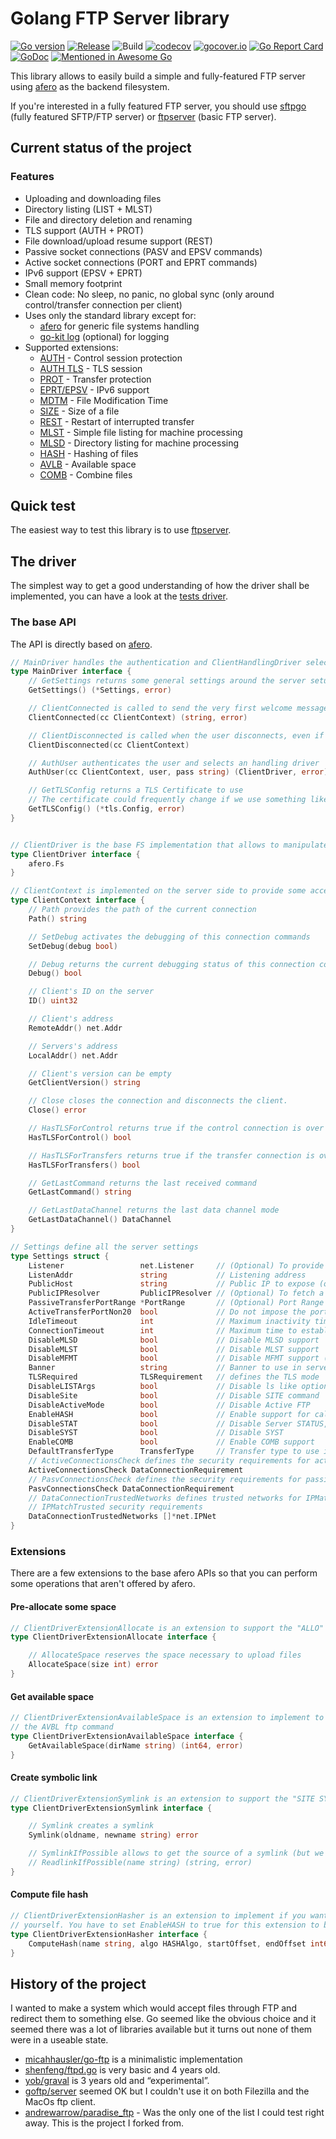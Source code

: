 # Golang FTP Server library

[![Go version](https://img.shields.io/github/go-mod/go-version/fclairamb/ftpserverlib)](https://golang.org/doc/devel/release.html)
[![Release](https://img.shields.io/github/v/release/fclairamb/ftpserverlib)](https://github.com/fclairamb/ftpserverlib/releases/latest)
![Build](https://github.com/fclairamb/ftpserverlib/workflows/Build/badge.svg)
[![codecov](https://codecov.io/gh/fclairamb/ftpserverlib/branch/master/graph/badge.svg?token=IVeoGgl1rj)](https://codecov.io/gh/fclairamb/ftpserverlib)
[![gocover.io](https://gocover.io/_badge/github.com/fclairamb/ftpserverlib)](https://gocover.io/github.com/fclairamb/ftpserverlib)
[![Go Report Card](https://goreportcard.com/badge/fclairamb/ftpserverlib)](https://goreportcard.com/report/fclairamb/ftpserverlib)
[![GoDoc](https://godoc.org/github.com/fclairamb/ftpserverlib?status.svg)](https://godoc.org/github.com/fclairamb/ftpserverlib)
[![Mentioned in Awesome Go](https://awesome.re/mentioned-badge.svg)](https://github.com/avelino/awesome-go)

This library allows to easily build a simple and fully-featured FTP server using [afero](https://github.com/spf13/afero) as the backend filesystem.

If you're interested in a fully featured FTP server, you should use [sftpgo](https://github.com/drakkan/sftpgo) (fully featured SFTP/FTP server) or [ftpserver](https://github.com/fclairamb/ftpserver) (basic FTP server).

## Current status of the project

### Features

 * Uploading and downloading files
 * Directory listing (LIST + MLST)
 * File and directory deletion and renaming
 * TLS support (AUTH + PROT)
 * File download/upload resume support (REST)
 * Passive socket connections (PASV and EPSV commands)
 * Active socket connections (PORT and EPRT commands)
 * IPv6 support (EPSV + EPRT)
 * Small memory footprint
 * Clean code: No sleep, no panic, no global sync (only around control/transfer connection per client)
 * Uses only the standard library except for:
   * [afero](https://github.com/spf13/afero) for generic file systems handling
   * [go-kit log](https://github.com/go-kit/kit/tree/master/log) (optional) for logging
 * Supported extensions:
   * [AUTH](https://tools.ietf.org/html/rfc2228#page-6) - Control session protection
   * [AUTH TLS](https://tools.ietf.org/html/rfc4217#section-4.1) - TLS session
   * [PROT](https://tools.ietf.org/html/rfc2228#page-8) - Transfer protection
   * [EPRT/EPSV](https://tools.ietf.org/html/rfc2428) - IPv6 support
   * [MDTM](https://tools.ietf.org/html/rfc3659#page-8) - File Modification Time
   * [SIZE](https://tools.ietf.org/html/rfc3659#page-11) - Size of a file
   * [REST](https://tools.ietf.org/html/rfc3659#page-13) - Restart of interrupted transfer
   * [MLST](https://tools.ietf.org/html/rfc3659#page-23) - Simple file listing for machine processing
   * [MLSD](https://tools.ietf.org/html/rfc3659#page-23) - Directory listing for machine processing
   * [HASH](https://tools.ietf.org/html/draft-bryan-ftpext-hash-02) - Hashing of files
   * [AVLB](https://tools.ietf.org/html/draft-peterson-streamlined-ftp-command-extensions-10#section-4) - Available space
   * [COMB](https://help.globalscape.com/help/archive/eft6-4/mergedprojects/eft/allowingmultiparttransferscomb_command.htm) - Combine files

## Quick test
The easiest way to test this library is to use [ftpserver](https://github.com/fclairamb/ftpserver).

## The driver
The simplest way to get a good understanding of how the driver shall be implemented, you can have a look at the [tests driver](https://github.com/fclairamb/ftpserverlib/blob/master/driver_test.go).

### The base API

The API is directly based on [afero](https://github.com/spf13/afero).

```go
// MainDriver handles the authentication and ClientHandlingDriver selection
type MainDriver interface {
	// GetSettings returns some general settings around the server setup
	GetSettings() (*Settings, error)

	// ClientConnected is called to send the very first welcome message
	ClientConnected(cc ClientContext) (string, error)

	// ClientDisconnected is called when the user disconnects, even if he never authenticated
	ClientDisconnected(cc ClientContext)

	// AuthUser authenticates the user and selects an handling driver
	AuthUser(cc ClientContext, user, pass string) (ClientDriver, error)

	// GetTLSConfig returns a TLS Certificate to use
	// The certificate could frequently change if we use something like "let's encrypt"
	GetTLSConfig() (*tls.Config, error)
}


// ClientDriver is the base FS implementation that allows to manipulate files
type ClientDriver interface {
	afero.Fs
}

// ClientContext is implemented on the server side to provide some access to few data around the client
type ClientContext interface {
	// Path provides the path of the current connection
	Path() string

	// SetDebug activates the debugging of this connection commands
	SetDebug(debug bool)

	// Debug returns the current debugging status of this connection commands
	Debug() bool

	// Client's ID on the server
	ID() uint32

	// Client's address
	RemoteAddr() net.Addr

	// Servers's address
	LocalAddr() net.Addr

	// Client's version can be empty
	GetClientVersion() string

	// Close closes the connection and disconnects the client.
	Close() error

	// HasTLSForControl returns true if the control connection is over TLS
	HasTLSForControl() bool

	// HasTLSForTransfers returns true if the transfer connection is over TLS
	HasTLSForTransfers() bool

	// GetLastCommand returns the last received command
	GetLastCommand() string

	// GetLastDataChannel returns the last data channel mode
	GetLastDataChannel() DataChannel
}

// Settings define all the server settings
type Settings struct {
	Listener                 net.Listener     // (Optional) To provide an already initialized listener
	ListenAddr               string           // Listening address
	PublicHost               string           // Public IP to expose (only an IP address is accepted at this stage)
	PublicIPResolver         PublicIPResolver // (Optional) To fetch a public IP lookup
	PassiveTransferPortRange *PortRange       // (Optional) Port Range for data connections. Random if not specified
	ActiveTransferPortNon20  bool             // Do not impose the port 20 for active data transfer (#88, RFC 1579)
	IdleTimeout              int              // Maximum inactivity time before disconnecting (#58)
	ConnectionTimeout        int              // Maximum time to establish passive or active transfer connections
	DisableMLSD              bool             // Disable MLSD support
	DisableMLST              bool             // Disable MLST support
	DisableMFMT              bool             // Disable MFMT support (modify file mtime)
	Banner                   string           // Banner to use in server status response
	TLSRequired              TLSRequirement   // defines the TLS mode
	DisableLISTArgs          bool             // Disable ls like options (-a,-la etc.) for directory listing
	DisableSite              bool             // Disable SITE command
	DisableActiveMode        bool             // Disable Active FTP
	EnableHASH               bool             // Enable support for calculating hash value of files
	DisableSTAT              bool             // Disable Server STATUS, STAT on files and directories will still work
	DisableSYST              bool             // Disable SYST
	EnableCOMB               bool             // Enable COMB support
	DefaultTransferType      TransferType     // Transfer type to use if the client don't send the TYPE command
	// ActiveConnectionsCheck defines the security requirements for active connections
	ActiveConnectionsCheck DataConnectionRequirement
	// PasvConnectionsCheck defines the security requirements for passive connections
	PasvConnectionsCheck DataConnectionRequirement
	// DataConnectionTrustedNetworks defines trusted networks for IPMatchRelaxed and
	// IPMatchTrusted security requirements
	DataConnectionTrustedNetworks []*net.IPNet
}
```

### Extensions
There are a few extensions to the base afero APIs so that you can perform some operations that aren't offered by afero.

#### Pre-allocate some space
```go
// ClientDriverExtensionAllocate is an extension to support the "ALLO" - file allocation - command
type ClientDriverExtensionAllocate interface {

	// AllocateSpace reserves the space necessary to upload files
	AllocateSpace(size int) error
}
```

#### Get available space
```go
// ClientDriverExtensionAvailableSpace is an extension to implement to support
// the AVBL ftp command
type ClientDriverExtensionAvailableSpace interface {
	GetAvailableSpace(dirName string) (int64, error)
}
```

#### Create symbolic link
```go
// ClientDriverExtensionSymlink is an extension to support the "SITE SYMLINK" - symbolic link creation - command
type ClientDriverExtensionSymlink interface {

	// Symlink creates a symlink
	Symlink(oldname, newname string) error

	// SymlinkIfPossible allows to get the source of a symlink (but we don't need for now)
	// ReadlinkIfPossible(name string) (string, error)
}
```

#### Compute file hash
```go
// ClientDriverExtensionHasher is an extension to implement if you want to handle file digests
// yourself. You have to set EnableHASH to true for this extension to be called
type ClientDriverExtensionHasher interface {
	ComputeHash(name string, algo HASHAlgo, startOffset, endOffset int64) (string, error)
}
```

## History of the project

I wanted to make a system which would accept files through FTP and redirect them to something else. Go seemed like the obvious choice and it seemed there was a lot of libraries available but it turns out none of them were in a useable state.

* [micahhausler/go-ftp](https://github.com/micahhausler/go-ftp) is a  minimalistic implementation
* [shenfeng/ftpd.go](https://github.com/shenfeng/ftpd.go) is very basic and 4 years old.
* [yob/graval](https://github.com/yob/graval) is 3 years old and “experimental”.
* [goftp/server](https://github.com/goftp/server) seemed OK but I couldn't use it on both Filezilla and the MacOs ftp client.
* [andrewarrow/paradise_ftp](https://github.com/andrewarrow/paradise_ftp) - Was the only one of the list I could test right away. This is the project I forked from.
